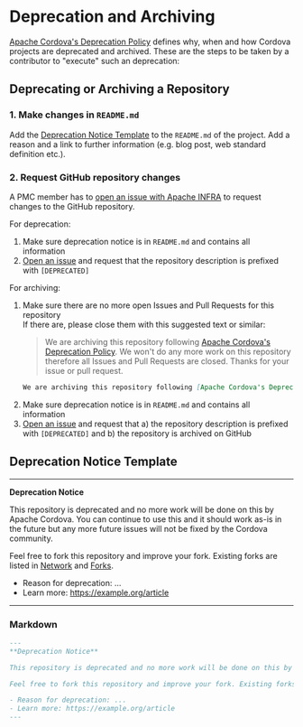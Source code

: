# Deprecation and Archiving

[Apache Cordova's Deprecation Policy](https://cordova.apache.org/deprecation_policy.html) defines why, when and how Cordova projects are deprecated and archived. These are the steps to be taken by a contributor to "execute" such an deprecation:

## Deprecating or Archiving a Repository

### 1. Make changes in `README.md`

Add the [Deprecation Notice Template](#deprecation-notice-template) to the `README.md` of the project. Add a reason and a link to further information (e.g. blog post, web standard definition etc.).

### 2. Request GitHub repository changes

A PMC member has to [open an issue with Apache INFRA](https://issues.apache.org/jira/browse/INFRA) to request changes to the GitHub repository.

For deprecation:

1. Make sure deprecation notice is in `README.md` and contains all information
1. [Open an issue](https://issues.apache.org/jira/browse/INFRA) and request that the repository description is prefixed with `[DEPRECATED]`

For archiving:

1. Make sure there are no more open Issues and Pull Requests for this repository  
   If there are, please close them with this suggested text or similar:
   > We are archiving this repository following [Apache Cordova's Deprecation Policy](https://cordova.apache.org/deprecation_policy.html). We won't do any more work on this repository therefore all Issues and Pull Requests are closed. Thanks for your issue or pull request.  
   ```markdown
   We are archiving this repository following [Apache Cordova's Deprecation Policy](https://cordova.apache.org/deprecation_policy.html). We won't do any more work on this repository therefore all Issues and Pull Requests are closed. Thanks for your issue or pull request.
   ```
1. Make sure deprecation notice is in `README.md` and contains all information
1. [Open an issue](https://issues.apache.org/jira/browse/INFRA) and request that a) the repository description is prefixed with `[DEPRECATED]` and b) the repository is archived on GitHub

## Deprecation Notice Template

---
**Deprecation Notice**

This repository is deprecated and no more work will be done on this by Apache Cordova. You can continue to use this and it should work as-is in the future but any more future issues will not be fixed by the Cordova community.

Feel free to fork this repository and improve your fork. Existing forks are listed in [Network](network) and [Forks](network/members).

- Reason for deprecation: ...
- Learn more: https://example.org/article
---

### Markdown

```markdown
---
**Deprecation Notice**

This repository is deprecated and no more work will be done on this by Apache Cordova. You can continue to use this and it should work as-is in the future but any more future issues will not be fixed by the Cordova community.

Feel free to fork this repository and improve your fork. Existing forks are listed in [Network](network) and [Forks](network/members).

- Reason for deprecation: ...
- Learn more: https://example.org/article
---
```